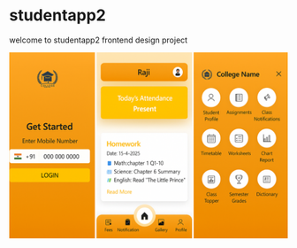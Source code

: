 # studentapp2

 welcome to studentapp2 frontend design project
 
 ![image alt](https://github.com/issakiraji/studentapp2/blob/4cb7e758c71a627e2cd5b8e36854ea9d4b0a8a1f/screenshot.png)

